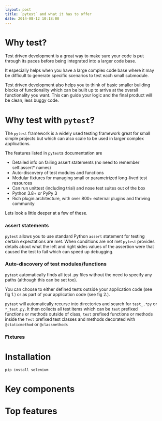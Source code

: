 ```yaml
---
layout: post
title: `pytest` and what it has to offer
date: 2014-08-12 10:18:00
---
```



# Why test?

Test driven development is a great way to make sure your code is put through its paces before being integrated into a larger code base.

It especially helps when you have a large complex code base where it may be difficult to generate specific scenarios to test each small submodule. 

Test driven development also helps you to think of basic smaller building blocks of functionality which can be built up to arrive at the overall functionality you want. This can guide your logic and the final product will be clean, less buggy code.

# Why test with `pytest`?

The `pytest` framework is a widely used testing framework great for small simple projects but which can also scale to be used in larger complex applications.

The features listed in `pytest`s documentation are

- Detailed info on failing assert statements (no need to remember self.assert* names)
- Auto-discovery of test modules and functions
- Modular fixtures for managing small or parametrized long-lived test resources
- Can run unittest (including trial) and nose test suites out of the box
- Python 3.8+ or PyPy 3
- Rich plugin architecture, with over 800+ external plugins and thriving community

Lets look a little deeper at a few of these.

### assert statements

`pytest` allows you to use standard Python `assert` statement for testing certain expectations are met.
When conditions are not met `pytest` provides details about what the left and right sides values of the assertion were that caused the test to fail which can speed up debugging.

### Auto-discovery of test modules/functions

`pytest` automatically finds all test .py files without the need to specify any paths (although this can be set too).

You can choose to either defined tests outside your application code (see fig 1.) or as part of your application code (see fig 2.).

`pytest` will automatically recurse into directories and search for `test_.*py` or `*_test.py`. It then collects all test items which can be `test` prefixed functions or methods outside of class, `test` prefixed functions or methods inside the `Test` prefixed test classes and methods decorated with `@staticmethod` or `@classmethods`


### Fixtures



# Installation

`pip install selenium`

# Key components



# Top features

